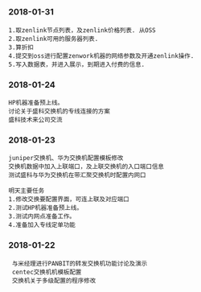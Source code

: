 ##

### 2018-01-31
    1.取zenlink节点列表，及zenlink价格列表. 从OSS
    2.取zenlink可用的服务器列表.
    3.算折扣
    4.提交到oss进行配置zenwork机器的网络参数及开通zenlink操作.
    5.写入数据表，并进入展示，到期进入付费的信息.
    
### 2018-01-24
    HP机器准备预上线。
    讨论关于盛科交换机的专线连接的方案
    盛科技术来公司交流
    
### 2018-01-23
    juniper交换机、华为交换机配置模板修改
    交换机数据中加入上联端口，及上联交换机的入口端口信息
    测试盛科与华为交换机在带汇聚交换机时配置内网口
    
    明天主要任务
    1.修改交换要配置界面，可连上联及对应端口
    2.测试HP机器准备预上线。
    3.测试内网点准备工作。
    4.准备加入专线定单功能  

### 2018-01-22
     与米经理进行PANBIT的转发交换机功能讨论及演示
     centec交换机机模板配置
     交换机关于多级配置的程序修改


